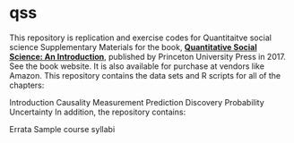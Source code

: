 # qss
This repository is replication and exercise  codes for Quantitaitve social science
Supplementary Materials for the book, [**Quantitative Social Science: An Introduction**](http://press.princeton.edu/titles/11025.html), published by Princeton University Press in 2017. See the book website. It is also available for purchase at vendors like Amazon.
This repository contains the data sets and R scripts for all of the chapters:

Introduction
Causality
Measurement
Prediction
Discovery
Probability
Uncertainty
In addition, the repository contains:

Errata
Sample course syllabi
